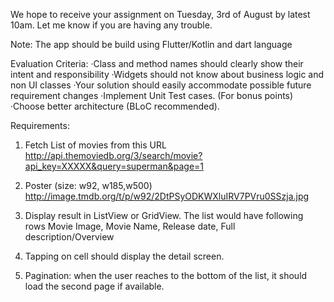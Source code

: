 We hope to receive your assignment on Tuesday, 3rd of August by latest 10am. Let me know if you are having any trouble.

Note: The app should be build using Flutter/Kotlin and dart language


Evaluation Criteria:
·Class and method names should clearly show their intent and responsibility
·Widgets should not know about business logic and non UI classes
·Your solution should easily accommodate possible future requirement changes
·Implement Unit Test cases. (For bonus points)
·Choose better architecture (BLoC recommended).

Requirements:
1. Fetch List of movies from this URL
http://api.themoviedb.org/3/search/movie?api_key=XXXXX&query=superman&page=1

2. Poster (size: w92, w185,w500)
http://image.tmdb.org/t/p/w92/2DtPSyODKWXluIRV7PVru0SSzja.jpg

3. Display result in ListView or GridView. The list would have following rows Movie Image, Movie Name, Release date, Full description/Overview

4. Tapping on cell should display the detail screen.

5. Pagination: when the user reaches to the bottom of the list, it should load the second page if available.

